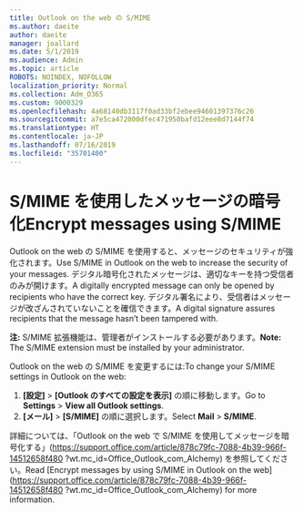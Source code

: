 ```yaml
---
title: Outlook on the web の S/MIME
ms.author: daeite
author: daeite
manager: joallard
ms.date: 5/1/2019
ms.audience: Admin
ms.topic: article
ROBOTS: NOINDEX, NOFOLLOW
localization_priority: Normal
ms.collection: Adm_O365
ms.custom: 9000329
ms.openlocfilehash: 4a68140db3117f0ad33bf2ebee94601397376c26
ms.sourcegitcommit: a7e5ca472000dfec471950bafd12eee8d7144f74
ms.translationtype: HT
ms.contentlocale: ja-JP
ms.lasthandoff: 07/16/2019
ms.locfileid: "35701400"
---
```

# <a name="encrypt-messages-using-smime"></a><span data-ttu-id="875aa-102">S/MIME を使用したメッセージの暗号化</span><span class="sxs-lookup"><span data-stu-id="875aa-102">Encrypt messages using S/MIME</span></span>

<span data-ttu-id="875aa-103">Outlook on the web の S/MIME を使用すると、メッセージのセキュリティが強化されます。</span><span class="sxs-lookup"><span data-stu-id="875aa-103">Use S/MIME in Outlook on the web to increase the security of your messages.</span></span> <span data-ttu-id="875aa-104">デジタル暗号化されたメッセージは、適切なキーを持つ受信者のみが開けます。</span><span class="sxs-lookup"><span data-stu-id="875aa-104">A digitally encrypted message can only be opened by recipients who have the correct key.</span></span> <span data-ttu-id="875aa-105">デジタル署名により、受信者はメッセージが改ざんされていないことを確信できます。</span><span class="sxs-lookup"><span data-stu-id="875aa-105">A digital signature assures recipients that the message hasn’t been tampered with.</span></span>

<span data-ttu-id="875aa-106">**注:** S/MIME 拡張機能は、管理者がインストールする必要があります。</span><span class="sxs-lookup"><span data-stu-id="875aa-106">**Note:** The S/MIME extension must be installed by your administrator.</span></span>

<span data-ttu-id="875aa-107">Outlook on the web の S/MIME を変更するには:</span><span class="sxs-lookup"><span data-stu-id="875aa-107">To change your S/MIME settings in Outlook on the web:</span></span>

1. <span data-ttu-id="875aa-108">**[設定]** > **[Outlook のすべての設定を表示]** の順に移動します。</span><span class="sxs-lookup"><span data-stu-id="875aa-108">Go to **Settings**  >  **View all Outlook settings**.</span></span>
2. <span data-ttu-id="875aa-109">**[メール]** > **[S/MIME]** の順に選択します。</span><span class="sxs-lookup"><span data-stu-id="875aa-109">Select **Mail** > **S/MIME**.</span></span>

<span data-ttu-id="875aa-110">詳細については、「Outlook on the web で S/MIME を使用してメッセージを暗号化する」(https://support.office.com/article/878c79fc-7088-4b39-966f-14512658f480 ?wt.mc_id=Office_Outlook_com_Alchemy) を参照してください。</span><span class="sxs-lookup"><span data-stu-id="875aa-110">Read [Encrypt messages by using S/MIME in Outlook on the web](https://support.office.com/article/878c79fc-7088-4b39-966f-14512658f480 ?wt.mc_id=Office_Outlook_com_Alchemy) for more information.</span></span>